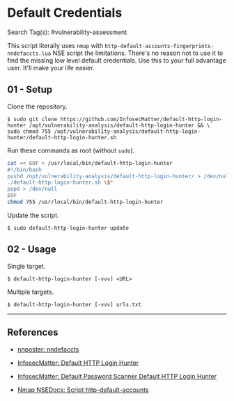 # Default Credentials

Search Tag(s): #vulnerability-assessment

This script literally uses `nmap` with `http-default-accounts-fingerprints-nndefaccts.lua` NSE script the limitations. There's no reason not to use it to find the missing low level default credentials. Use this to your full advantage user. It'll make your life easier.

## 01 - Setup

Clone the repository.

```
$ sudo git clone https://github.com/InfosecMatter/default-http-login-hunter /opt/vulnerability-analysis/default-http-login-hunter && \
sudo chmod 755 /opt/vulnerability-analysis/default-http-login-hunter/default-http-login-hunter.sh
```

Run these commands as root (without `sudo`).

```bash
cat << EOF > /usr/local/bin/default-http-login-hunter
#!/bin/bash
pushd /opt/vulnerability-analysis/default-http-login-hunter/ > /dev/null
./default-http-login-hunter.sh \$*
popd > /dev/null
EOF
chmod 755 /usr/local/bin/default-http-login-hunter
```

Update the script.

```
$ sudo default-http-login-hunter update
```

## 02 - Usage

Single target.

```
$ default-http-login-hunter [-vvv] <URL>
```

Multiple targets.

```
$ default-http-login-hunter [-vvv] urls.txt
```

---
## References

- [nnposter: nndefaccts](https://github.com/nnposter/nndefaccts)

- [InfosecMatter: Default HTTP Login Hunter](https://github.com/InfosecMatter/default-http-login-hunter)

- [InfosecMatter: Default Password Scanner Default HTTP Login Hunter](https://www.infosecmatter.com/default-password-scanner-default-http-login-hunter-sh/)

- [Nmap NSEDocs: Script http-default-accounts](https://nmap.org/nsedoc/scripts/http-default-accounts.html)